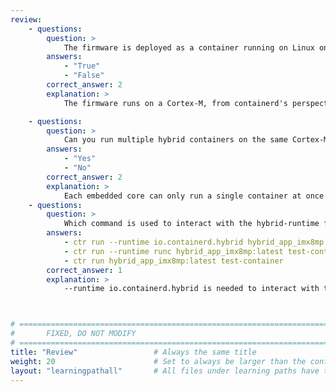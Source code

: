 ```yaml
---
review:
    - questions:
        question: >
            The firmware is deployed as a container running on Linux on a Cortex-A.
        answers:
            - "True"
            - "False"
        correct_answer: 2
        explanation: >
            The firmware runs on a Cortex-M, from containerd's perspective it appears to runs as a normal Linux container.

    - questions:
        question: >
            Can you run multiple hybrid containers on the same Cortex-M?
        answers:
            - "Yes"
            - "No"
        correct_answer: 2
        explanation: >
            Each embedded core can only run a single container at once.
    - questions:
        question: >
            Which command is used to interact with the hybrid-runtime from containerd?
        answers:
            - ctr run --runtime io.containerd.hybrid hybrid_app_imx8mp:latest test-container
            - ctr run --runtime runc hybrid_app_imx8mp:latest test-container
            - ctr run hybrid_app_imx8mp:latest test-container
        correct_answer: 1
        explanation: >
            --runtime io.containerd.hybrid is needed to interact with the hybrid runtime.



# ================================================================================
#       FIXED, DO NOT MODIFY
# ================================================================================
title: "Review"                 # Always the same title
weight: 20                      # Set to always be larger than the content in this path
layout: "learningpathall"       # All files under learning paths have this same wrapper
---
```

